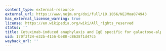 ```yaml
---
content_type: external-resource
external_url: https://www.nejm.org/doi/full/10.1056/NEJMoa074943
has_external_license_warning: true
license: https://en.wikipedia.org/wiki/All_rights_reserved
status: ''
title: Cetuximab-induced anaphylaxis and IgE specific for galactose-alpha-1,3-galactose
uid: 170f3f24-e32b-4156-be80-c8638f1d47c5
wayback_url: ''
---
```

